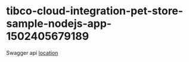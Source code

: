 # tibco-cloud-integration-pet-store-sample-nodejs-app-1502405679189

Swagger api [location](./config/swagger.json)

